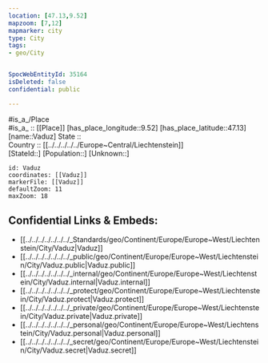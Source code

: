 ```yaml
---
location: [47.13,9.52] 
mapzoom: [7,12] 
mapmarker: city 
type: City
tags:
- geo/City


SpocWebEntityId: 35164
isDeleted: false
confidential: public

---
```

#is_a_/Place  
#is_a_ :: [[Place]] 
[has_place_longitude::9.52] 
[has_place_latitude::47.13] 
[name::Vaduz] 
State ::  
Country :: [[../../../../../Europe~Central/Liechtenstein]]  
[StateId::] 
[Population::] 
[Unknown::] 


```leaflet
id: Vaduz
coordinates: [[Vaduz]] 
markerFile: [[Vaduz]] 
defaultZoom: 11 
maxZoom: 18
```


## Confidential Links & Embeds: 
- [[../../../../../../../_Standards/geo/Continent/Europe/Europe~West/Liechtenstein/City/Vaduz|Vaduz]] 
- [[../../../../../../../_public/geo/Continent/Europe/Europe~West/Liechtenstein/City/Vaduz.public|Vaduz.public]] 
- [[../../../../../../../_internal/geo/Continent/Europe/Europe~West/Liechtenstein/City/Vaduz.internal|Vaduz.internal]] 
- [[../../../../../../../_protect/geo/Continent/Europe/Europe~West/Liechtenstein/City/Vaduz.protect|Vaduz.protect]] 
- [[../../../../../../../_private/geo/Continent/Europe/Europe~West/Liechtenstein/City/Vaduz.private|Vaduz.private]] 
- [[../../../../../../../_personal/geo/Continent/Europe/Europe~West/Liechtenstein/City/Vaduz.personal|Vaduz.personal]] 
- [[../../../../../../../_secret/geo/Continent/Europe/Europe~West/Liechtenstein/City/Vaduz.secret|Vaduz.secret]] 
